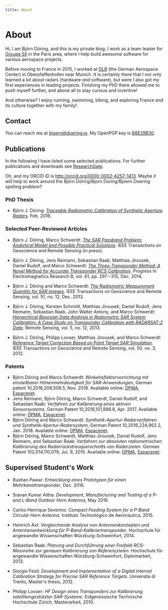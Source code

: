 ```yaml
---
title: About
---
```


# About

Hi, I am Björn Döring, and this is my private blog. I work as a team leader for [Groupe SII](http://www.sii.fr) in the Paris area, where I help build awesome software for various aerospace projects.

Before moving to France in 2015, I worked at [DLR](http://www.dlr.de) (the German Aerospace Center) in Oberpfaffenhofen near Munich. It is certainly there that I not only learned a lot about radars (hardware *and* software), but were I also got my first experiences in leading projects. Finishing my PhD there allowed me to push myself further, and above all to stay curious and inventive!

And otherwise? I enjoy running, swimming, biking, and exploring France and its culture together with my family!



## Contact

You can reach me at [bjoern@doering.io](mailto:bjoern@doering.io). My OpenPGP key is [B8E29B30](assets/files/bjoern-doering-pubkey.asc).


## Publications

In the following I have listed some selected publications. For further publications and downloads see [ResearchGate](http://www.researchgate.net/profile/Bjoern_Doering).

Oh, and my ORCID iD is <http://orcid.org/0000-0002-4257-1413>. Maybe it will help to work around the Björn Döring/Bjorn Doring/Bjoern Doering spelling problem?

### PhD Thesis

* Björn J. Döring: [*Traceable Radiometric Calibration of Synthetic Aperture Radars*](https://www.researchgate.net/publication/303021941_Traceable_Radiometric_Calibration_of_Synthetic_Aperture_Radars). Feb. 2016.


### Selected Peer-Reviewed Articles

* Björn J. Döring, Marco Schwerdt: [*The SAR Passband Problem: Analytical Model and Possible Practical Solutions*](https://www.researchgate.net/publication/283432623_The_SAR_Passband_Problem_Analytical_Model_and_Possible_Practical_Solutions). IEEE Transactions on Geoscience and Remote Sensing (in press).

* Björn J. Döring, Jens Reimann, Sebastian Raab, Matthias Jirousek, Daniel Rudolf, and Marco Schwerdt: [*The Three-Transponder Method: A Novel Method for Accurate Transponder RCS Calibration*](http://www.jpier.org/PIERB/pier.php?paper=14110406). Progress In Electromagnetics Research B, vol. 61, pp. 297--315, Dec. 2014.

* Björn J. Döring and Marco Schwerdt: [*The Radiometric Measurement Quantity for SAR Images*](https://www.researchgate.net/publication/236992377_The_Radiometric_Measurement_Quantity_for_SAR_Images). IEEE Transactions on Geoscience and Remote Sensing, vol. 51, no. 12, Dec. 2013.

* Björn J. Döring, Kersten Schmidt, Matthias Jirousek, Daniel Rudolf, Jens Reimann, Sebastian Raab, John Walter Antony, and Marco Schwerdt: [*Hierarchical Bayesian Data Analysis in Radiometric SAR System Calibration: A Case Study on Transponder Calibration with RADARSAT-2 Data*](https://www.researchgate.net/publication/259082245_Hierarchical_Bayesian_Data_Analysis_in_Radiometric_SAR_System_Calibration_A_Case_Study_on_Transponder_Calibration_with_RADARSAT-2_Data). Remote Sensing, vol. 5, no. 12, 2013.

* Björn J. Döring, Philipp Looser, Matthias Jirousek, and Marco Schwerdt: [*Reference Target Correction Based on Point Target SAR Simulation*](https://www.researchgate.net/publication/225023631_Reference_Target_Correction_Based_on_Point_Target_SAR_Simulation). IEEE Transactions on Geoscience and Remote Sensing, vol. 50, no. 3, 2012.



### Patents


* Björn Döring and Marco Schwerdt: *Winkelreflektorvorrichtung mit einstellbarer Höhenmehrdeutigkeit für SAR-Anwendungen*, German patent 10,2016,208,508.5, Nov. 2018. Available online: [DPMA](https://register.dpma.de/DPMAregister/pat/register?AKZ=1020162085085&CURSOR=3), [Espacenet](https://worldwide.espacenet.com/publicationDetails/biblio?II=0&ND=3&adjacent=true&locale=en_EP&FT=D&date=20171123&CC=DE&NR=102016208508A1&KC=A1#).
* Jens Reimann, Björn Döring, Marco Schwerdt, Daniel Rudolf, and Sebastian Raab: *Verfahren zur Kalibrierung eines aktiven Sensorsystems*. German Patent 10,2016,101,898.8, Apr. 2017. Available online: [DPMA](https://register.dpma.de/DPMAregister/pat/register?AKZ=1020161018988&CURSOR=0), [Espacenet](https://worldwide.espacenet.com/publicationDetails/biblio?II=0&ND=3&adjacent=true&locale=en_EP&FT=D&date=20190117&CC=US&NR=2019018105A1&KC=A1#).
* Björn Döring and Marco Schwerdt: *Synthetik-Apertur-Radarverfahren und Synthetik-Apertur-Radarsystem*, German Patent 10,2016,224,962.2, Jan. 2018. Available online: [DPMA](https://register.dpma.de/DPMAregister/pat/register?AKZ=1020162249622&CURSOR=1), [Espacenet](https://worldwide.espacenet.com/publicationDetails/biblio?II=0&ND=3&adjacent=true&locale=en_EP&FT=D&date=20180111&CC=DE&NR=102016224962B3&KC=B3#).
* Björn Döring, Marco Schwerdt, Matthias Jirousek, Daniel Rudolf, Jens Reimann, and Sebastian Raab: *Verfahren zur absoluten radiometrischen Kalibrierung des Radarrückstreuquerschnitts von Radarzielen*. German Patent 102,014,110,079, Jul. 9, 2015. Available online: [DPMA](https://register.dpma.de/DPMAregister/pat/PatSchrifteneinsicht?docId=DE102014110079B3), [Espacenet](http://worldwide.espacenet.com/publicationDetails/biblio?CC=DE&NR=102014110079B3&KC=B3&FT=D).


## Supervised Student's Work

* Bushan Pawar: *Entwicklung eines Prototypen für einen Mehrkanaltransponder*, Dec. 2016.

* Sravan Kumar Aitha: *Development, Manufacturing and Testing of a P- and L-Band Outdoor Horn Antenna*, May 2016.

* Carlos Henrique Severino: *Compact Feeding System for a P-Band Circular Horn Antenna*. Instituto Technológico de Aeronáutica, 2015.

* Heinrich Axt: *Vergleichende Analyse von Antennenkonzepten und Antennenentwicklung für P-Band-Kalibriertransponder*. Hochschule für angewandte Wissenschaften Würzburg-Schweinfurt, 2014.

* Sebastian Raab: *Planung und Durchführung einer Freifeld-RCS-Messreihe zur genauen Kalibrierung von Referenzzielen*. Hochschule für angewandte Wissenschaften Würzburg-Schweinfurt, Diplomarbeit, 2013.

* Giorgio Festi: *Development and Implementation of a Digital Internal Calibration Strategy for Precise SAR Reference Targets*. Universita di Trento, Master's thesis, 2012.

* Philipp Looser: *HF Design eines Transponders zur Kalibrierung satellitengestützter SAR-Systeme*. Eidgenössische Technische Hochschule Zürich, Masterarbeit, 2010.
